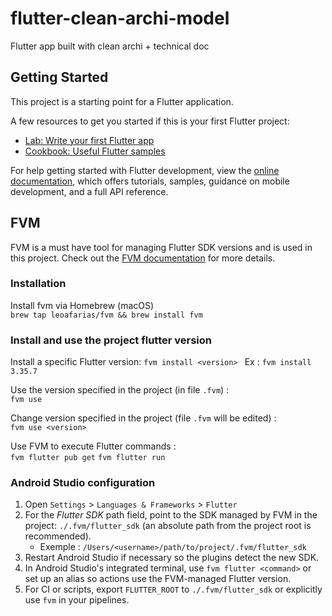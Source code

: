 # flutter-clean-archi-model
Flutter app built with clean archi + technical doc

## Getting Started

This project is a starting point for a Flutter application.

A few resources to get you started if this is your first Flutter project:

- [Lab: Write your first Flutter app](https://docs.flutter.dev/get-started/codelab)
- [Cookbook: Useful Flutter samples](https://docs.flutter.dev/cookbook)

For help getting started with Flutter development, view the
[online documentation](https://docs.flutter.dev/), which offers tutorials,
samples, guidance on mobile development, and a full API reference.

## FVM

FVM is a must have tool for managing Flutter SDK versions and is used in this project.
Check out the [FVM documentation](https://fvm.app/documentation/getting-started) for more details.

### Installation

Install fvm via Homebrew (macOS)  
```brew tap leoafarias/fvm && brew install fvm```

### Install and use the project flutter version

Install a specific Flutter version: 
```fvm install <version> ```
Ex : ```fvm install 3.35.7```

Use the version specified in the project (in file `.fvm`) :  
```fvm use```

Change version specified in the project (file `.fvm` will be edited) :  
```fvm use <version>```

Use FVM to execute Flutter commands :  
```fvm flutter pub get```
```fvm flutter run```

### Android Studio configuration

1. Open `Settings` > `Languages & Frameworks` > `Flutter`
2. For the *Flutter SDK* path field, point to the SDK managed by FVM in the project: `./.fvm/flutter_sdk` (an absolute path from the project root is recommended).
    - Exemple : `/Users/<username>/path/to/project/.fvm/flutter_sdk`
3. Restart Android Studio if necessary so the plugins detect the new SDK.
4. In Android Studio's integrated terminal, use ```fvm flutter <command>``` or set up an alias so actions use the FVM-managed Flutter version.
5. For CI or scripts, export `FLUTTER_ROOT` to `./.fvm/flutter_sdk` or explicitly use `fvm` in your pipelines.
